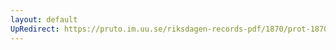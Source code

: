 ```yaml
---
layout: default
UpRedirect: https://pruto.im.uu.se/riksdagen-records-pdf/1870/prot-1870--ak--423/prot-1870--ak--423_084.pdf
---
```

